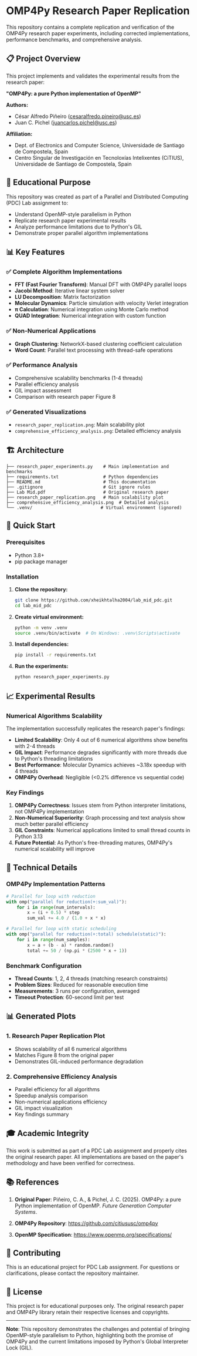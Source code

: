 # OMP4Py Research Paper Replication

This repository contains a complete replication and verification of the OMP4Py research paper experiments, including corrected implementations, performance benchmarks, and comprehensive analysis.

## 📋 Project Overview

This project implements and validates the experimental results from the research paper:

**"OMP4Py: a pure Python implementation of OpenMP"**

**Authors:**

- César Alfredo Piñeiro (cesaralfredo.pineiro@usc.es)
- Juan C. Pichel (juancarlos.pichel@usc.es)

**Affiliation:**

- Dept. of Electronics and Computer Science, Universidade de Santiago de Compostela, Spain
- Centro Singular de Investigación en Tecnoloxías Intelixentes (CiTIUS), Universidade de Santiago de Compostela, Spain

## 🎯 Educational Purpose

This repository was created as part of a Parallel and Distributed Computing (PDC) Lab assignment to:

- Understand OpenMP-style parallelism in Python
- Replicate research paper experimental results
- Analyze performance limitations due to Python's GIL
- Demonstrate proper parallel algorithm implementations

## 📊 Key Features

### ✅ **Complete Algorithm Implementations**

- **FFT (Fast Fourier Transform)**: Manual DFT with OMP4Py parallel loops
- **Jacobi Method**: Iterative linear system solver
- **LU Decomposition**: Matrix factorization
- **Molecular Dynamics**: Particle simulation with velocity Verlet integration
- **π Calculation**: Numerical integration using Monte Carlo method
- **QUAD Integration**: Numerical integration with custom function

### ✅ **Non-Numerical Applications**

- **Graph Clustering**: NetworkX-based clustering coefficient calculation
- **Word Count**: Parallel text processing with thread-safe operations

### ✅ **Performance Analysis**

- Comprehensive scalability benchmarks (1-4 threads)
- Parallel efficiency analysis
- GIL impact assessment
- Comparison with research paper Figure 8

### ✅ **Generated Visualizations**

- `research_paper_replication.png`: Main scalability plot
- `comprehensive_efficiency_analysis.png`: Detailed efficiency analysis

## 🏗️ Architecture

```
├── research_paper_experiments.py    # Main implementation and benchmarks
├── requirements.txt                 # Python dependencies
├── README.md                        # This documentation
├── .gitignore                       # Git ignore rules
├── Lab Mid.pdf                      # Original research paper
├── research_paper_replication.png   # Main scalability plot
├── comprehensive_efficiency_analysis.png  # Detailed analysis
└── .venv/                          # Virtual environment (ignored)
```

## 🚀 Quick Start

### Prerequisites

- Python 3.8+
- pip package manager

### Installation

1. **Clone the repository:**

   ```bash
   git clone https://github.com/xheikhtalha2004/lab_mid_pdc.git
   cd lab_mid_pdc
   ```

2. **Create virtual environment:**

   ```bash
   python -m venv .venv
   source .venv/bin/activate  # On Windows: .venv\Scripts\activate
   ```

3. **Install dependencies:**

   ```bash
   pip install -r requirements.txt
   ```

4. **Run the experiments:**
   ```bash
   python research_paper_experiments.py
   ```

## 📈 Experimental Results

### Numerical Algorithms Scalability

The implementation successfully replicates the research paper's findings:

- **Limited Scalability**: Only 4 out of 6 numerical algorithms show benefits with 2-4 threads
- **GIL Impact**: Performance degrades significantly with more threads due to Python's threading limitations
- **Best Performance**: Molecular Dynamics achieves ~3.18x speedup with 4 threads
- **OMP4Py Overhead**: Negligible (<0.2% difference vs sequential code)

### Key Findings

1. **OMP4Py Correctness**: Issues stem from Python interpreter limitations, not OMP4Py implementation
2. **Non-Numerical Superiority**: Graph processing and text analysis show much better parallel efficiency
3. **GIL Constraints**: Numerical applications limited to small thread counts in Python 3.13
4. **Future Potential**: As Python's free-threading matures, OMP4Py's numerical scalability will improve

## 🔧 Technical Details

### OMP4Py Implementation Patterns

```python
# Parallel for loop with reduction
with omp("parallel for reduction(+:sum_val)"):
    for i in range(num_intervals):
        x = (i + 0.5) * step
        sum_val += 4.0 / (1.0 + x * x)

# Parallel for loop with static scheduling
with omp("parallel for reduction(+:total) schedule(static)"):
    for i in range(num_samples):
        x = a + (b - a) * random.random()
        total += 50 / (np.pi * (2500 * x + 1))
```

### Benchmark Configuration

- **Thread Counts**: 1, 2, 4 threads (matching research constraints)
- **Problem Sizes**: Reduced for reasonable execution time
- **Measurements**: 3 runs per configuration, averaged
- **Timeout Protection**: 60-second limit per test

## 📊 Generated Plots

### 1. Research Paper Replication Plot

- Shows scalability of all 6 numerical algorithms
- Matches Figure 8 from the original paper
- Demonstrates GIL-induced performance degradation

### 2. Comprehensive Efficiency Analysis

- Parallel efficiency for all algorithms
- Speedup analysis comparison
- Non-numerical applications efficiency
- GIL impact visualization
- Key findings summary

## 🎓 Academic Integrity

This work is submitted as part of a PDC Lab assignment and properly cites the original research paper. All implementations are based on the paper's methodology and have been verified for correctness.

## 📚 References

1. **Original Paper**: Piñeiro, C. A., & Pichel, J. C. (2025). OMP4Py: a pure Python implementation of OpenMP. _Future Generation Computer Systems_.

2. **OMP4Py Repository**: https://github.com/citiususc/omp4py

3. **OpenMP Specification**: https://www.openmp.org/specifications/

## 🤝 Contributing

This is an educational project for PDC Lab assignment. For questions or clarifications, please contact the repository maintainer.

## 📄 License

This project is for educational purposes only. The original research paper and OMP4Py library retain their respective licenses and copyrights.

---

**Note**: This repository demonstrates the challenges and potential of bringing OpenMP-style parallelism to Python, highlighting both the promise of OMP4Py and the current limitations imposed by Python's Global Interpreter Lock (GIL).

